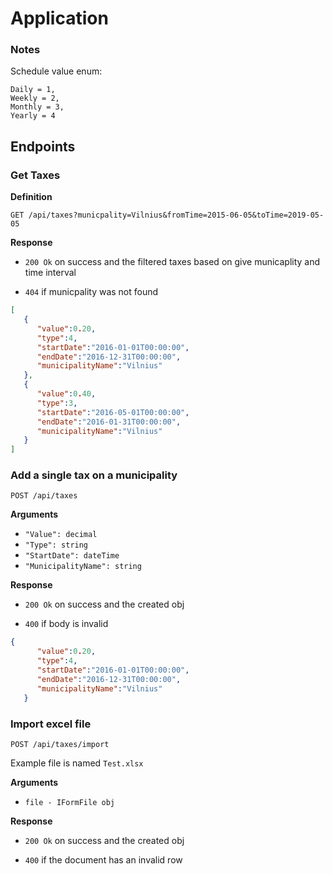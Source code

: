 # Application

### Notes

Schedule value enum:

```
Daily = 1,
Weekly = 2,
Monthly = 3,
Yearly = 4
```
## Endpoints

### Get Taxes

**Definition**

`GET /api/taxes?municpality=Vilnius&fromTime=2015-06-05&toTime=2019-05-05`


**Response**

- `200 Ok` on success and the filtered taxes based on give municaplity and time interval

- `404` if municpality was not found

```json
[  
   {  
      "value":0.20,
      "type":4, 
      "startDate":"2016-01-01T00:00:00", 
      "endDate":"2016-12-31T00:00:00", 
      "municipalityName":"Vilnius"
   },
   {  
      "value":0.40,
      "type":3,
      "startDate":"2016-05-01T00:00:00",
      "endDate":"2016-01-31T00:00:00",
      "municipalityName":"Vilnius"
   }
]
```

### Add a single tax on a municipality

`POST /api/taxes`

**Arguments**

- `"Value": decimal`
- `"Type": string`
- `"StartDate": dateTime`
- `"MunicipalityName": string`

**Response**

- `200 Ok` on success and the created obj

- `400` if body is invalid

```json
{  
      "value":0.20,
      "type":4, 
      "startDate":"2016-01-01T00:00:00", 
      "endDate":"2016-12-31T00:00:00", 
      "municipalityName":"Vilnius"
   }
```

### Import excel file

`POST /api/taxes/import`

Example file is named `Test.xlsx`

**Arguments**
- `file - IFormFile obj`

**Response**

- `200 Ok` on success and the created obj

- `400` if the document has an invalid row
